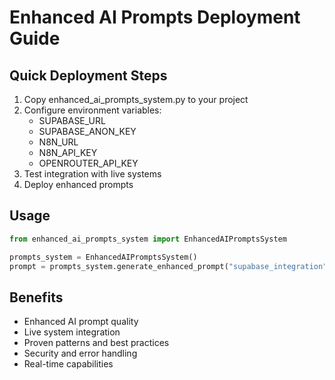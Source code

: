 # Enhanced AI Prompts Deployment Guide

## Quick Deployment Steps

1. Copy enhanced_ai_prompts_system.py to your project
2. Configure environment variables:
   - SUPABASE_URL
   - SUPABASE_ANON_KEY
   - N8N_URL
   - N8N_API_KEY
   - OPENROUTER_API_KEY
3. Test integration with live systems
4. Deploy enhanced prompts

## Usage

```python
from enhanced_ai_prompts_system import EnhancedAIPromptsSystem

prompts_system = EnhancedAIPromptsSystem()
prompt = prompts_system.generate_enhanced_prompt("supabase_integration")
```

## Benefits

- Enhanced AI prompt quality
- Live system integration
- Proven patterns and best practices
- Security and error handling
- Real-time capabilities
